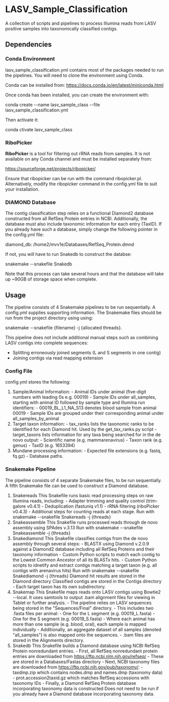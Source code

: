 # LASV_Sample_Classification
 A collection of scripts and pipelines to process Illumina reads from LASV positive samples into taxonomically classified contigs.

## Dependencies

### Conda Environment

 lasv_sample_classification.yml contains most of the packages needed to run the pipelines. You will need to clone the environment using Conda.

 Conda can be installed from: https://docs.conda.io/en/latest/miniconda.html

 Once conda has been installed, you can create the environment with:

 conda create --name lasv_sample_class --file lasv_sample_classification.yml

 Then activate it:

 conda ctivate lasv_sample_class

### RiboPicker

 **RiboPicker**  is a tool for filtering out rRNA reads from samples. It is not available on any Conda channel and must be installed separately from:

 https://sourceforge.net/projects/ribopicker/ 

 Ensure that ribopicker can be run with the command ribopicker.pl. Alternatively, modify the ribopicker command in the config.yml file to suit
 your installation.


### DIAMOND Database

 The contig classification step relies on a functional Diamond2 database constructed from all RefSeq Protein entries in NCBI. Additionally, the database must also include taxonomic information for each entry (TaxID). If you already have such a database, simply change the following pointer in the config.yml file:

 diamond_db:
  /home2/mvv1e/Databases/RefSeq_Protein.dmnd

 If not, you will have to run Snakedb to construct the databse:

 snakemake --snakefile Snakedb 

 Note that this process can take several hours and that the database will take up ~90GB of storage space when complete.

## Usage

The pipeline consists of 4 Snakemake pipelines to be run sequentially. A config.yml supplies supporting information. 
The Snakemake files should be run from the project directory using using:

 snakemake --snakefile {filename} -j {allocated threads}.

 This pipeline does not include additional manual steps such as combining LASV contigs into complete sequences:
 - Splitting erroneously joined segments (L and S segments in one contig)
- Joining contigs via read mapping extension

### Config File

config.yml stores the following:

 1. Sample/Animal Information:
        - Animal IDs under animal (five-digit numbers with leading 0s e.g. 00019)
        - Sample IDs under all_samples, starting with animal ID followed by sample type and Illumina run identifiers:
            - 00019_BL_L1_NA_S13 denotes blood sample from animal 00019
        - Sample IDs are grouped under their corresponding animal under all_samples_by_animal
2. Target taxon information:
        - tax_ranks lists the taxonomic ranks to be identified for each Diamond hit. Used by the get_tax_ranks.py script
        - target_taxons lists information for any taxa being searched for in the de novo output: 
            - Scientific name (e.g. mammarenavirus)
            - Taxon rank (e.g. genus)
            - TaxID (e.g. 1653394)
3. Mundane processing information:
        - Expected file extensions (e.g. fastq, fq.gz)
        - Database paths.

### Snakemake Pipeline

 The pipeline consists of 4 separate Snakemake files, to be run sequentially. A fifth Snakemake file can be used to construct a Diamond database.

 1. Snakereads
 	This Snakefile runs basic read processing steps on raw Illumina reads, including:
 		- Adapter trimming and quality control (trim-galore v0.4.1)
 		- Deduplication (fastuniq v1.1)
 		- rRNA filtering (riboPicker v0.4.3)
 		- Additional steps for counting reads at each stage.
 	Run with snakemake --snakefile Snakereads -j {threads}
 2. Snakeassemble
 	This Snakefile runs processed reads through de novo assembly using SPAdes v.3.13
 	Run with snakemake --snakefile Snakeassemble -j {threads}
 3. Snakediamond
 	This Snakefile classifies contigs from the de novo assembly through several steps:
 		- BLASTX using Diamond v.2.0.9 against a Diamond2 database including all RefSeq Proteins and their taxonomy information
 		- Custom Python scripts to match each contig to the Lowest Common Ancestor of all its BLASTx hits.
 		- Custom Python scripts to idnetify and extract contigs matching a target taxon (e.g. all contigs with arenavirus hits)
 	Run with snakemake --snakefile Snakediamond -j {threads}
    Diamond hit results are stored in the Diamond directory
    Classified contigs are stored in the Contigs directory
        - Each target taxon has its own subdirectory.
 4. Snakemap
    This Snakefile maps reads onto LASV contigs using Bowtie2 --local. 
    It uses samtools to output .bam alignment files for viewing in Tablet or further analysis.
        - The pipeline relies on LASV sequences being stored in the "Sequences/Final" directory.
            - This includes two .fasta files per animal:
                - One for the L segment (e.g. 00019_L.fasta)
                - One for the S segment (e.g. 00019_S.fasta)
        - Where each animal has more than one sample (e.g. blood, oral), each sample is mapped individually
        - Additionally, an aggregate dataset of all samples (denoted "all_samples") is also mapped onto the sequences.
        - .bam files are stored in the Alignments directory.
5. Snakedb
    This Snakefile builds a Diamond database using NCBI RefSeq Protein nonredundant entries.
        - First, all RefSeq nonredundant protein entries are downloaded from https://ftp.ncbi.nlm.nih.gov/refseq/
            - These are stored in a Databases/Fastas directory
        - Next, NCBI taxonomy files are downloaded from https://ftp.ncbi.nih.gov/pub/taxonomy/:
            - taxdmp.zip which contains nodes.dmp and names.dmp (taxonomy data)
            - prot.accession2taxid.gz which matches RefSeq accessions with taxonomy IDs
        - Finally, a Diamond RefSeq Protein database incorporating taxonomy data is constructed
    Does not need to be run if you already have a Diamond database incorporating taxonomy data.


